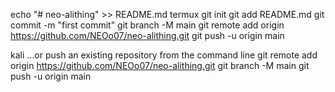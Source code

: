 echo "# neo-alithing" >> README.md
termux
git init
git add README.md
git commit -m "first commit"
git branch -M main
git remote add origin https://github.com/NEOo07/neo-alithing.git
git push -u origin main




kali
…or push an existing repository from the command line
git remote add origin https://github.com/NEOo07/neo-alithing.git
git branch -M main
git push -u origin main
